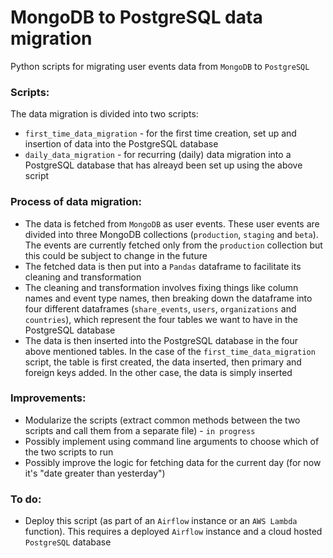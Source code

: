 # MongoDB to PostgreSQL data migration

Python scripts for migrating user events data from `MongoDB` to `PostgreSQL`

### Scripts:

The data migration is divided into two scripts:
* `first_time_data_migration` - for the first time creation, set up and insertion of data into the PostgreSQL database
* `daily_data_migration` - for recurring (daily) data migration into a PostgreSQL database that has alreayd been set up using the above script

### Process of data migration:
* The data is fetched from `MongoDB` as user events. These user events are divided into three MongoDB collections (`production`, `staging` and `beta`). The events are currently fetched only from the `production` collection but this could be subject to change in the future
* The fetched data is then put into a `Pandas` dataframe to facilitate its cleaning and transformation
* The cleaning and transformation involves fixing things like column names and event type names, then breaking down the dataframe into four different dataframes (`share_events`, `users`, `organizations` and `countries`), which represent the four tables we want to have in the PostgreSQL database
* The data is then inserted into the PostgreSQL database in the four above mentioned tables. In the case of the `first_time_data_migration` script, the table is first created, the data inserted, then primary and foreign keys added. In the other case, the data is simply inserted

### Improvements:
* Modularize the scripts (extract common methods between the two scripts and call them from a separate file) - `in progress`
* Possibly implement using command line arguments to choose which of the two scripts to run
* Possibly improve the logic for fetching data for the current day (for now it's "date greater than yesterday")

### To do:
* Deploy this script (as part of an `Airflow` instance or an `AWS Lambda` function). This requires a deployed `Airflow` instance and a cloud hosted `PostgreSQL` database
